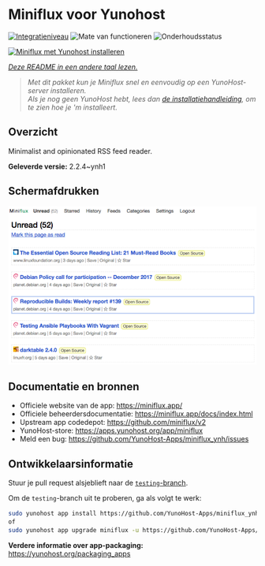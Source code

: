 <!--
NB: Deze README is automatisch gegenereerd door <https://github.com/YunoHost/apps/tree/master/tools/readme_generator>
Hij mag NIET handmatig aangepast worden.
-->

# Miniflux voor Yunohost

[![Integratieniveau](https://apps.yunohost.org/badge/integration/miniflux)](https://ci-apps.yunohost.org/ci/apps/miniflux/)
![Mate van functioneren](https://apps.yunohost.org/badge/state/miniflux)
![Onderhoudsstatus](https://apps.yunohost.org/badge/maintained/miniflux)

[![Miniflux met Yunohost installeren](https://install-app.yunohost.org/install-with-yunohost.svg)](https://install-app.yunohost.org/?app=miniflux)

*[Deze README in een andere taal lezen.](./ALL_README.md)*

> *Met dit pakket kun je Miniflux snel en eenvoudig op een YunoHost-server installeren.*  
> *Als je nog geen YunoHost hebt, lees dan [de installatiehandleiding](https://yunohost.org/install), om te zien hoe je 'm installeert.*

## Overzicht

Minimalist and opinionated RSS feed reader.

**Geleverde versie:** 2.2.4~ynh1

## Schermafdrukken

![Schermafdrukken van Miniflux](./doc/screenshots/overview.png)

## Documentatie en bronnen

- Officiele website van de app: <https://miniflux.app/>
- Officiele beheerdersdocumentatie: <https://miniflux.app/docs/index.html>
- Upstream app codedepot: <https://github.com/miniflux/v2>
- YunoHost-store: <https://apps.yunohost.org/app/miniflux>
- Meld een bug: <https://github.com/YunoHost-Apps/miniflux_ynh/issues>

## Ontwikkelaarsinformatie

Stuur je pull request alsjeblieft naar de [`testing`-branch](https://github.com/YunoHost-Apps/miniflux_ynh/tree/testing).

Om de `testing`-branch uit te proberen, ga als volgt te werk:

```bash
sudo yunohost app install https://github.com/YunoHost-Apps/miniflux_ynh/tree/testing --debug
of
sudo yunohost app upgrade miniflux -u https://github.com/YunoHost-Apps/miniflux_ynh/tree/testing --debug
```

**Verdere informatie over app-packaging:** <https://yunohost.org/packaging_apps>
